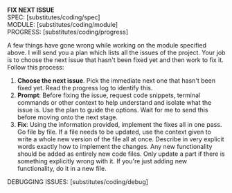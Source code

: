 **FIX NEXT ISSUE**  
SPEC: [substitutes/coding/spec]  
MODULE: [substitutes/coding/module]  
PROGRESS: [substitutes/coding/progress]  

A few things have gone wrong while working on the module specified above. I will send you a plan which lists all the issues of the project. Your job is to choose the next issue that hasn't been fixed yet and then work to fix it. Follow this process:

1) **Choose the next issue**. Pick the immediate next one that hasn't been fixed yet. Read the progress log to identify this.  
2) **Prompt**: Before fixing the issue, request code snippets, terminal commands or other context to help understand and isolate what the issue is. Use the plan to guide the options. Wait for me to send this before moving onto the next stage.  
3) **Fix**: Using the information provided, implement the fixes all in one pass. Go file by file. If a file needs to be updated, use the context given to write a whole new version of the file all at once. Describe in very explicit words exactly how to implement the changes. Any new functionality should be added as entirely new code files. Only update a part if there is something explicitly wrong with it. If you're just adding new functionality, do it in a new file.

DEBUGGING ISSUES: [substitutes/coding/debug]

